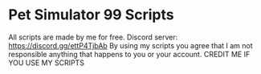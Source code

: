 # Pet Simulator 99 Scripts
All scripts are made by me for free. Discord server: https://discord.gg/ettP4TjbAb
By using my scripts you agree that I am not responsible anything that happens to you or your account.
CREDIT ME IF YOU USE MY SCRIPTS

